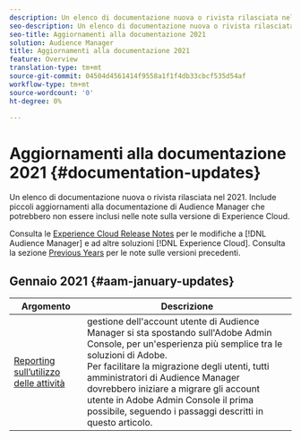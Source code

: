 ```yaml
---
description: Un elenco di documentazione nuova o rivista rilasciata nel 2021. Include piccoli aggiornamenti alla documentazione di Audience Manager che potrebbero non essere inclusi nelle note sulla versione di Experience Cloud.
seo-description: Un elenco di documentazione nuova o rivista rilasciata nel 2021. Include piccoli aggiornamenti alla documentazione di Audience Manager che potrebbero non essere inclusi nelle note sulla versione di Experience Cloud.
seo-title: Aggiornamenti alla documentazione 2021
solution: Audience Manager
title: Aggiornamenti alla documentazione 2021
feature: Overview
translation-type: tm+mt
source-git-commit: 04504d4561414f9558a1f1f4db33cbcf535d54af
workflow-type: tm+mt
source-wordcount: '0'
ht-degree: 0%

---
```



# Aggiornamenti alla documentazione 2021 {#documentation-updates}

Un elenco di documentazione nuova o rivista rilasciata nel 2021. Include piccoli aggiornamenti alla documentazione di Audience Manager che potrebbero non essere inclusi nelle note sulla versione di Experience Cloud.

Consulta le [Experience Cloud Release Notes](https://docs.adobe.com/content/help/it-IT/release-notes/experience-cloud/current.html) per le modifiche a [!DNL Audience Manager] e ad altre soluzioni [!DNL Experience Cloud]. Consulta la sezione [Previous Years](../docs-updates/docs-2020.md) per le note sulle versioni precedenti.

## Gennaio 2021 {#aam-january-updates}

| Argomento | Descrizione |
|--- |----|
| [Reporting sull’utilizzo delle attività](/help/using/features/administration/admin-console-migration.md) |  gestione dell&#39;account utente di Audience Manager si sta spostando sull&#39;Adobe Admin Console, per un&#39;esperienza più semplice tra le soluzioni di  Adobe. <br> Per facilitare la migrazione degli utenti, tutti  amministratori di Audience Manager dovrebbero iniziare a migrare gli account utente in Adobe Admin Console il prima possibile, seguendo i passaggi descritti in questo articolo. |
